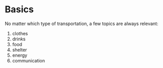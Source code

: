 # Basics

No matter which type of transportation, a few topics are always relevant:

1. clothes
1. drinks
1. food
1. shelter
1. energy
1. communication
